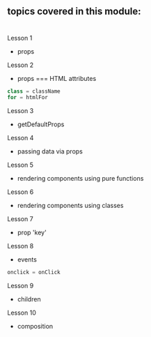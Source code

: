 ## topics covered in this module:

#
Lesson 1 
- props

Lesson 2
- props === HTML attributes
```js
class = className
for = htmlFor
```

Lesson 3
- getDefaultProps

Lesson 4
- passing data via props

Lesson 5
- rendering components using pure functions

Lesson 6
- rendering components using classes

Lesson 7
- prop 'key'

Lesson 8
- events
```js
onclick = onClick
```

Lesson 9
- children

Lesson 10
- composition
  


